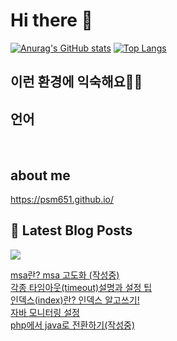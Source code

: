 # Hi there 👋

[![Anurag's GitHub stats](https://github-readme-stats.vercel.app/api?username=psm651)](https://github.com/anuraghazra/github-readme-stats)
[![Top Langs](https://github-readme-stats.vercel.app/api/top-langs/?username=psm651&layout=compact&hide=r,jupyter%20notebook,c%23&exclude_repo=roharui.github.io)](https://github.com/anuraghazra/github-readme-stats)

## 이런 환경에 익숙해요✍🏼

## 언어

<p>
  <img alt="" src= "https://img.shields.io/badge/Java-ED8B00?style=for-the-badge&logo=openjdk&logoColor=white"/> 
  <img alt="" src= "https://img.shields.io/badge/Spring-6DB33F?style=for-the-badge&logo=spring&logoColor=white"/> 
  <img alt="" src= "https://img.shields.io/badge/PHP-777BB4?style=for-the-badge&logo=php&logoColor=white"/>
  <img alt="" src= "https://img.shields.io/badge/MySQL-00000F?style=for-the-badge&logo=mysql&logoColor=white"/> 
</p>

## about me

https://psm651.github.io/

## 📕 Latest Blog Posts
<p>
    <a href="https://shutcoding.tistory.com/"><img src="https://img.shields.io/badge/Blog-FF5722?style=flat-square&logo=Blogger&logoColor=white"/></a><br>
</p>

<a href=https://shutcoding.tistory.com/entry/msa%EB%9E%80-msa-%EA%B3%A0%EB%8F%84%ED%99%94-%EC%9E%91%EC%84%B1%EC%A4%91>msa란? msa 고도화 (작성중)</a></br><a href=https://shutcoding.tistory.com/entry/%EA%B0%81%EC%A2%85-%ED%83%80%EC%9E%84%EC%95%84%EC%9B%83timeout%EC%84%A4%EB%AA%85%EA%B3%BC-%EC%84%A4%EC%A0%95-%ED%8C%81>각종 타임아웃(timeout)설명과 설정 팁</a></br><a href=https://shutcoding.tistory.com/entry/%EC%9D%B8%EB%8D%B1%EC%8A%A4index%EB%9E%80-%EC%9D%B8%EB%8D%B1%EC%8A%A4-%EC%95%8C%EA%B3%A0%EC%93%B0%EA%B8%B0>인덱스(index)란? 인덱스 알고쓰기!</a></br><a href=https://shutcoding.tistory.com/entry/%EC%9E%90%EB%B0%94-%EB%AA%A8%EB%8B%88%ED%84%B0%EB%A7%81-%EC%84%A4%EC%A0%95>자바 모니터링 설정</a></br><a href=https://shutcoding.tistory.com/entry/php%EC%97%90%EC%84%9C-java%EB%A1%9C-%EC%A0%84%ED%99%98%ED%95%98%EA%B8%B0%EC%9E%91%EC%84%B1%EC%A4%91>php에서 java로 전환하기(작성중)</a></br>
